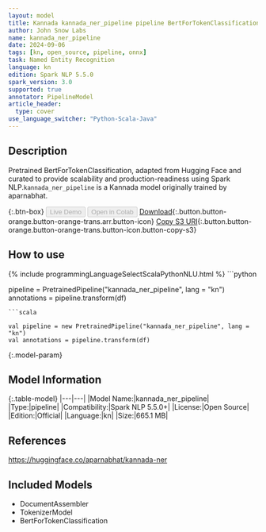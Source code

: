 ```yaml
---
layout: model
title: Kannada kannada_ner_pipeline pipeline BertForTokenClassification from aparnabhat
author: John Snow Labs
name: kannada_ner_pipeline
date: 2024-09-06
tags: [kn, open_source, pipeline, onnx]
task: Named Entity Recognition
language: kn
edition: Spark NLP 5.5.0
spark_version: 3.0
supported: true
annotator: PipelineModel
article_header:
  type: cover
use_language_switcher: "Python-Scala-Java"
---
```


## Description

Pretrained BertForTokenClassification, adapted from Hugging Face and curated to provide scalability and production-readiness using Spark NLP.`kannada_ner_pipeline` is a Kannada model originally trained by aparnabhat.

{:.btn-box}
<button class="button button-orange" disabled>Live Demo</button>
<button class="button button-orange" disabled>Open in Colab</button>
[Download](https://s3.amazonaws.com/auxdata.johnsnowlabs.com/public/models/kannada_ner_pipeline_kn_5.5.0_3.0_1725600876283.zip){:.button.button-orange.button-orange-trans.arr.button-icon}
[Copy S3 URI](s3://auxdata.johnsnowlabs.com/public/models/kannada_ner_pipeline_kn_5.5.0_3.0_1725600876283.zip){:.button.button-orange.button-orange-trans.button-icon.button-copy-s3}

## How to use



<div class="tabs-box" markdown="1">
{% include programmingLanguageSelectScalaPythonNLU.html %}
```python

pipeline = PretrainedPipeline("kannada_ner_pipeline", lang = "kn")
annotations =  pipeline.transform(df)   

```
```scala

val pipeline = new PretrainedPipeline("kannada_ner_pipeline", lang = "kn")
val annotations = pipeline.transform(df)

```
</div>

{:.model-param}
## Model Information

{:.table-model}
|---|---|
|Model Name:|kannada_ner_pipeline|
|Type:|pipeline|
|Compatibility:|Spark NLP 5.5.0+|
|License:|Open Source|
|Edition:|Official|
|Language:|kn|
|Size:|665.1 MB|

## References

https://huggingface.co/aparnabhat/kannada-ner

## Included Models

- DocumentAssembler
- TokenizerModel
- BertForTokenClassification